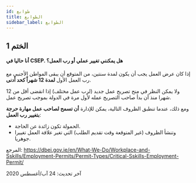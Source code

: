 ```yaml
---
id: طوابع
title: الطوابع
sidebar_label: الطوابع
---
```


## الختم 1

#### **أنا حاليا في CSEP. هل يمكنني تغيير عملي أو رب العمل؟**

إذا كان عرض العمل يجب أن يكون لمدة سنتين، من المتوقع أن يبقى المواطن الأجنبي مع رب العمل الأول **لمدة 12 شهراً كحد أدنى**.

ولا يمكن النظر في منح تصريح عمل جديد (لرب عمل مختلف) إذا انقضى أقل من 12 شهرا منذ أن بدأ صاحب التصريح عمله لأول مرة في الدولة بموجب تصريح عمل.

ومع ذلك، عندما تنطبق الظروف التالية، يمكن للإدارة **أن تسمح لصاحب عمل مهارة حرجة بتغيير رب العمل**:

* الحمولة تكون زائدة عن الحاجة.
* وتنشأ الظروف (غير المتوقعة وقت تقديم الطلب) التي تغير علاقة العمل تغييرا جوهريا.

المرجع: https://dbei.gov.ie/en/What-We-Do/Workplace-and-Sskills/Employment-Permits/Permit-Types/Critical-Sskills-Employment-Permit/

آخر تحديث: 24 آب/أغسطس 2020